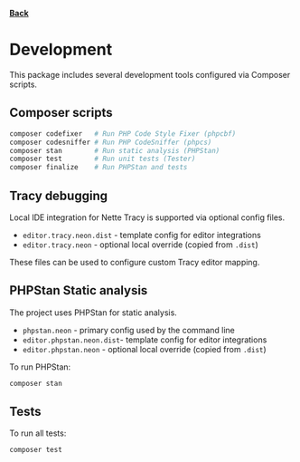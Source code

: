 **[Back](../README.md)**

# Development
This package includes several development tools configured via Composer scripts.

## Composer scripts
```bash
composer codefixer   # Run PHP Code Style Fixer (phpcbf)
composer codesniffer # Run PHP CodeSniffer (phpcs)
composer stan        # Run static analysis (PHPStan)
composer test        # Run unit tests (Tester)
composer finalize    # Run PHPStan and tests
```

## Tracy debugging
Local IDE integration for Nette Tracy is supported via optional config files.
- `editor.tracy.neon.dist` - template config for editor integrations
- `editor.tracy.neon` - optional local override (copied from `.dist`)

These files can be used to configure custom Tracy editor mapping.

## PHPStan Static analysis
The project uses PHPStan for static analysis.

- `phpstan.neon` - primary config used by the command line
- `editor.phpstan.neon.dist`- template config for editor integrations
- `editor.phpstan.neon` - optional local override (copied from `.dist`)

To run PHPStan:
```bash
composer stan
```

## Tests
To run all tests:
```bash
composer test
```